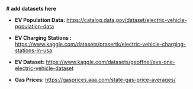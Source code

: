 
**# add datasets here**

 - **EV Population Data:** https://catalog.data.gov/dataset/electric-vehicle-population-data
   
-  **EV Charging Stations :** https://www.kaggle.com/datasets/prasertk/electric-vehicle-charging-stations-in-usa
   
 - **EV Dataset:** https://www.kaggle.com/datasets/geoffnel/evs-one-electric-vehicle-dataset
   
 - **Gas Prices:** https://gasprices.aaa.com/state-gas-price-averages/
